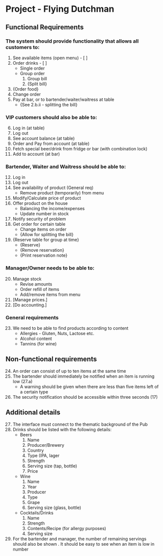 # Project - Flying Dutchman
## Functional Requirements
### The system should provide functionality that allows all customers to:
1. See available items (open menu) - [ ]
2. Order drinks - [ ]
	- Single order
	- Group order
		1. Group bill
		2. {Split bill}
3. {Order food}
4. Change order
5. Pay at bar, or to bartender/waiter/waitress at table
	- {See 2.b.ii - splitting the bill}

### VIP customers should also be able to:
6. Log in (at table)
7. Log out
8. See account balance (at table)
9. Order and Pay from account (at table)
10. Fetch special beer/drink from fridge or bar (with combination lock)
11. Add to account (at bar)

### Bartender, Waiter and Waitress should be able to:
12. Log in
13. Log out
14. See availability of product (General req)
	- Remove product (temporarily) from menu
15. Modify/Calculate price of product
16. Offer product on the house
	- Balancing the income/expenses
	- Update number in stock
17. Notify security of problem
18. Get order for certain table
	- Change items on order
	- {Allow for splitting the bill}
19. {Reserve table for group at time}
	- {Reserve}
	- {Remove reservation}
	- {Print reservation note}

### Manager/Owner needs to be able to:
20. Manage stock
	- Revise amounts
	- Order refill of items
	- Add/remove items from menu
21. [Manage prices.]
22. [Do accounting.]

### General requirements
23. We need to be able to find products according to content
	- Allergies - Gluten, Nuts, Lactose etc.
	- Alcohol content
	- Tannins (for wine)

## Non-functional requirements
24. An order can consist of up to ten items at the same time
25. The bartender should immediately be notified when an item is running low
(27.a)
	- A warning should be given when there are less than five items left of a certain
type
26. The security notification should be accessible within three seconds (17)

## Additional details
27. The interface must connect to the thematic background of the Pub
28. Drinks should be listed with the following details:
	- Beers
		1. Name
		2. Producer/Brewery
		3. Country
		4. Type (IPA, lager
		5. Strength
		6. Serving size (tap, bottle)
		7. Price
	- Wine
		1. Name
		2. Year
		3. Producer
		4. Type
		5. Grape
		6. Serving size (glass, bottle)
	- Cocktails/Drinks
		1. Name
		2. Strength
		3. Contents/Recipe (for allergy purposes)
		4. Serving size
29. For the bartender and manager, the number of remaining servings should also
be shown
. It should be easy to see when an item is low in number